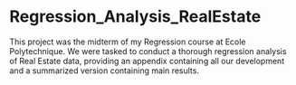 # Regression_Analysis_RealEstate
This project was the midterm of my Regression course at Ecole Polytechnique. We were tasked to conduct a thorough regression analysis of Real Estate data, providing an appendix containing all our development and a summarized version containing main results. 
